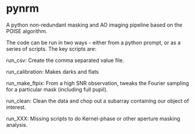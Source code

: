 # pynrm
A python non-redundant masking and AO imaging pipeline based on the POISE algorithm. 

The code can be run in two ways - either from a python prompt, or as a series of
scripts. The key scripts are:

run_csv: Create the comma separated value file.

run_calibration: Makes darks and flats

run_make_ftpix: From a high SNR observation, tweaks the Fourier sampling for a particular
mask (including full pupil).

run_clean: Clean the data and chop out a subarray containing our object of interest.

run_XXX: Missing scripts to do Kernel-phase or other aperture masking analysis.